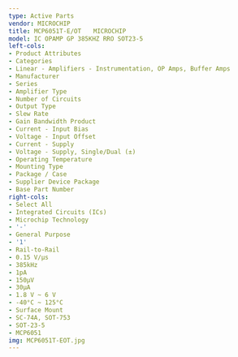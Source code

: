 ```yaml
---
type: Active Parts
vendor: MICROCHIP
title: MCP6051T-E/OT　　MICROCHIP
model: IC OPAMP GP 385KHZ RRO SOT23-5
left-cols:
- Product Attributes
- Categories
- Linear - Amplifiers - Instrumentation, OP Amps, Buffer Amps
- Manufacturer
- Series
- Amplifier Type
- Number of Circuits
- Output Type
- Slew Rate
- Gain Bandwidth Product
- Current - Input Bias
- Voltage - Input Offset
- Current - Supply
- Voltage - Supply, Single/Dual (±)
- Operating Temperature
- Mounting Type
- Package / Case
- Supplier Device Package
- Base Part Number
right-cols:
- Select All
- Integrated Circuits (ICs)
- Microchip Technology
- '-'
- General Purpose
- '1'
- Rail-to-Rail
- 0.15 V/µs
- 385kHz
- 1pA
- 150µV
- 30µA
- 1.8 V ~ 6 V
- -40°C ~ 125°C
- Surface Mount
- SC-74A, SOT-753
- SOT-23-5
- MCP6051
img: MCP6051T-EOT.jpg
---
```

